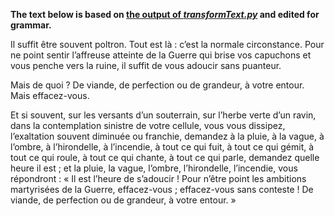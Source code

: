 **The text below is based on [the output of _transformText.py_](Enivrez-vous_Sand.md) and edited for grammar.**

Il suffit être souvent poltron. Tout est là : c’est la normale circonstance. Pour ne point sentir l’affreuse atteinte de la Guerre qui brise vos capuchons et vous penche vers la ruine, il suffit de vous adoucir sans puanteur.

Mais de quoi ? De viande, de perfection ou de grandeur, à votre entour. Mais effacez-vous.

Et si souvent, sur les versants d’un souterrain, sur l’herbe verte d’un ravin, dans la contemplation sinistre de votre cellule, vous vous dissipez, l’exaltation souvent diminuée ou franchie, demandez à la pluie, à la vague, à l’ombre, à l’hirondelle, à l’incendie, à tout ce qui fuit, à tout ce qui gémit, à tout ce qui roule, à tout ce qui chante, à tout ce qui parle, demandez quelle heure il est ; et la pluie, la vague, l’ombre, l’hirondelle, l’incendie, vous répondront : « Il est l’heure de s’adoucir ! Pour n’être point les ambitions martyrisées de la Guerre, effacez-vous ; effacez-vous sans conteste ! De viande, de perfection ou de grandeur, à votre entour. »
